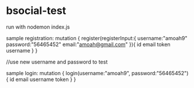 # bsocial-test

run with nodemon index.js

sample registration: 
mutation { register(registerInput:{ username:"amoah9" password:"56465452" email:"amoah@gmail.com" }){ id email token username } }

//use new username and password to test 

sample login: 
mutation { login(username:"amoah9", password:"56465452"){ id email username token } }

